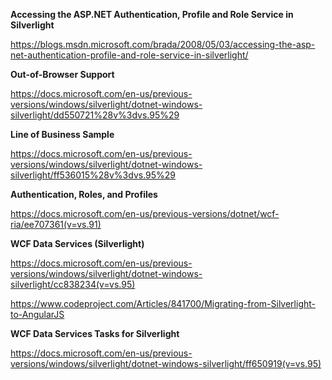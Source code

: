 <b>Accessing the ASP.NET Authentication, Profile and Role Service in Silverlight</b>

https://blogs.msdn.microsoft.com/brada/2008/05/03/accessing-the-asp-net-authentication-profile-and-role-service-in-silverlight/

<b>Out-of-Browser Support</b>

https://docs.microsoft.com/en-us/previous-versions/windows/silverlight/dotnet-windows-silverlight/dd550721%28v%3dvs.95%29

<b>Line of Business Sample</b>

https://docs.microsoft.com/en-us/previous-versions/windows/silverlight/dotnet-windows-silverlight/ff536015%28v%3dvs.95%29


<b>Authentication, Roles, and Profiles</b>

https://docs.microsoft.com/en-us/previous-versions/dotnet/wcf-ria/ee707361(v=vs.91)

<b>WCF Data Services (Silverlight)</b>

https://docs.microsoft.com/en-us/previous-versions/windows/silverlight/dotnet-windows-silverlight/cc838234(v=vs.95)


https://www.codeproject.com/Articles/841700/Migrating-from-Silverlight-to-AngularJS

<b>WCF Data Services Tasks for Silverlight</b>

https://docs.microsoft.com/en-us/previous-versions/windows/silverlight/dotnet-windows-silverlight/ff650919(v=vs.95)

